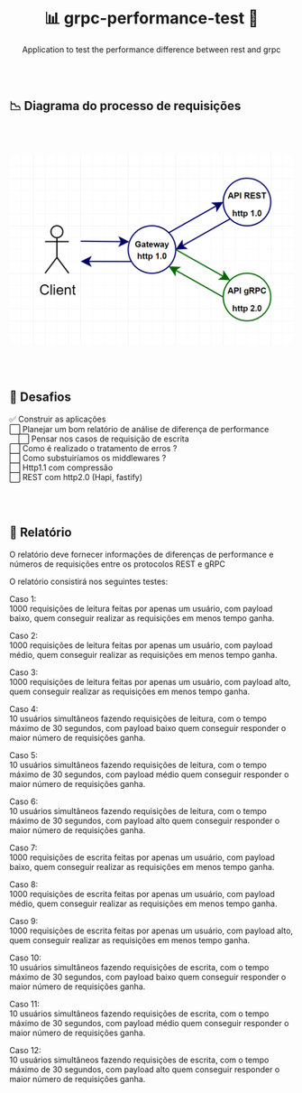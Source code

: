 <h1 align="center"> 📊 grpc-performance-test 🚀 </h1>
<p align="center">Application to test the performance difference between rest and grpc</p>

<br/><br/>
## 📉 Diagrama do processo de requisições
<br/><br/>
<p align="center">
  <img src=".github/diagram01.png" style="border-radius: 10px;" alt="Diagrama da aplicação" />
</p>

<br/><br/>
## 🤯 Desafios
✅ Construir as aplicações <br/>
⬜️ Planejar um bom relatório de análise de diferença de performance <br/>
&nbsp;&nbsp;&nbsp;&nbsp;⬜️ Pensar nos casos de requisição de escrita <br/>
⬜️ Como é realizado o tratamento de erros ? <br/>
⬜️ Como substuiríamos os middlewares ? <br/>
⬜️ Http1.1 com compressão <br/>
⬜️ REST com http2.0 (Hapi, fastify) <br/>


<br/><br/>
## 📄 Relatório
O relatório deve fornecer informações de diferenças de performance e números de requisições entre os protocolos REST e gRPC

<p>O relatório consistirá nos seguintes testes:</p>

<p>
Caso 1:<br/>
1000 requisições de leitura feitas por apenas um usuário, com payload baixo,
quem conseguir realizar as requisições em menos tempo ganha.
</p>

<p>
Caso 2:<br/>
1000 requisições de leitura feitas por apenas um usuário, com payload médio,
quem conseguir realizar as requisições em menos tempo ganha.
</p>

<p>
Caso 3:<br/>
1000 requisições de leitura feitas por apenas um usuário, com payload alto,
quem conseguir realizar as requisições em menos tempo ganha.
</p>

<p>
Caso 4:<br/>
10 usuários simultâneos fazendo requisições de leitura, com o tempo máximo de 30 segundos, com payload baixo
quem conseguir responder o maior número de requisições ganha.
</p>

<p>
Caso 5:<br/>
10 usuários simultâneos fazendo requisições de leitura, com o tempo máximo de 30 segundos, com payload médio
quem conseguir responder o maior número de requisições ganha.
</p>

<p>
Caso 6:<br/>
10 usuários simultâneos fazendo requisições de leitura, com o tempo máximo de 30 segundos, com payload alto
quem conseguir responder o maior número de requisições ganha.
</p>

<p>
Caso 7:<br/>
1000 requisições de escrita feitas por apenas um usuário, com payload baixo,
quem conseguir realizar as requisições em menos tempo ganha.
</p>

<p>
Caso 8:<br/>
1000 requisições de escrita feitas por apenas um usuário, com payload médio,
quem conseguir realizar as requisições em menos tempo ganha.
</p>

<p>
Caso 9:<br/>
1000 requisições de escrita feitas por apenas um usuário, com payload alto,
quem conseguir realizar as requisições em menos tempo ganha.
</p>

<p>
Caso 10:<br/>
10 usuários simultâneos fazendo requisições de escrita, com o tempo máximo de 30 segundos, com payload baixo
quem conseguir responder o maior número de requisições ganha.
</p>

<p>
Caso 11:<br/>
10 usuários simultâneos fazendo requisições de escrita, com o tempo máximo de 30 segundos, com payload médio
quem conseguir responder o maior número de requisições ganha.
</p>

<p>
Caso 12:<br/>
10 usuários simultâneos fazendo requisições de escrita, com o tempo máximo de 30 segundos, com payload alto
quem conseguir responder o maior número de requisições ganha.
</p>